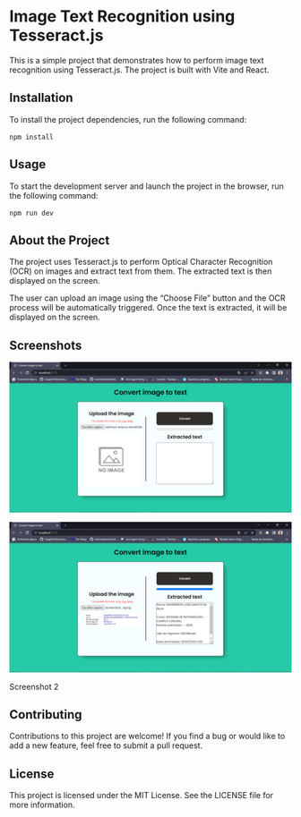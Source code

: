 # Image Text Recognition using Tesseract.js

This is a simple project that demonstrates how to perform image text recognition using Tesseract.js. The project is built with Vite and React.

## Installation

To install the project dependencies, run the following command:

```
npm install
```

## Usage

To start the development server and launch the project in the browser, run the following command:
```
npm run dev
```

## About the Project

The project uses Tesseract.js to perform Optical Character Recognition (OCR) on images and extract text from them. The extracted text is then displayed on the screen.

The user can upload an image using the “Choose File” button and the OCR process will be automatically triggered. Once the text is extracted, it will be displayed on the screen.

## Screenshots

![Screenshot 1](./public/convert-image-to-text-1.png)

![Screenshot 2](./public/convert-image-to-text-2.png)

Screenshot 2

## Contributing

Contributions to this project are welcome! If you find a bug or would like to add a new feature, feel free to submit a pull request.

## License

This project is licensed under the MIT License. See the LICENSE file for more information.